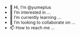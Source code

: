 - 👋 Hi, I’m @yumeplus
- 👀 I’m interested in ...
- 🌱 I’m currently learning ...
- 💞️ I’m looking to collaborate on ...
- 📫 How to reach me ...

<!---
yumeplus/yumeplus is a ✨ special ✨ repository because its `README.md` (this file) appears on your GitHub profile.
You can click the Preview link to take a look at your changes.
--->
